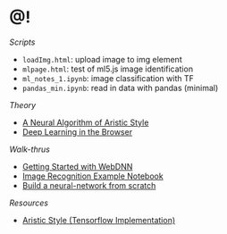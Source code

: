 
# @!
*Scripts*
* `loadImg.html`: upload image to img element
* `mlpage.html`: test of ml5.js image identification
* `ml_notes_1.ipynb`: image classification with TF
* `pandas_min.ipynb`: read in data with pandas (minimal)

*Theory*
* <a href=https://arxiv.org/pdf/1508.06576.pdf> A Neural Algorithm of Aristic Style </a>
* <a href=https://arxiv.org/pdf/1901.09388.pdf> Deep Learning in the Browser </a>

*Walk-thrus*
* <a href=https://milhidaka.github.io/webdnn-exercise/> Getting Started with WebDNN</a>
* <a href=https://github.com/MGCodesandStats/image-recognition-with-keras-convolutional-neural-networks/blob/master/.ipynb_checkpoints/keras%20images-checkpoint.ipynb> Image Recognition Example Notebook </a>
* <a href=https://victorzhou.com/blog/intro-to-neural-networks/> Build a neural-network from scratch </a>

*Resources*
* <a href=https://github.com/cysmith/neural-style-tf> Aristic Style (Tensorflow Implementation) </a>
